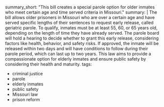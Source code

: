 summary_short: "This bill creates a special parole option for older inmates who meet certain age and time served criteria in Missouri."
summary: |
  The bill allows older prisoners in Missouri who are over a certain age and have served specific lengths of their sentences to request early release, called geriatric parole. To qualify, inmates must be at least 55, 60, or 65 years old, depending on the length of time they have already served. The parole board will hold a hearing to decide whether to grant this early release, considering factors like health, behavior, and safety risks. If approved, the inmate will be released within two days and will have conditions to follow during their parole period, which can last up to two years. This law aims to provide a compassionate option for elderly inmates and ensure public safety by considering their health and maturity.
tags:
  - criminal justice
  - parole
  - elderly inmates
  - public safety
  - Missouri law
  - prison reform
